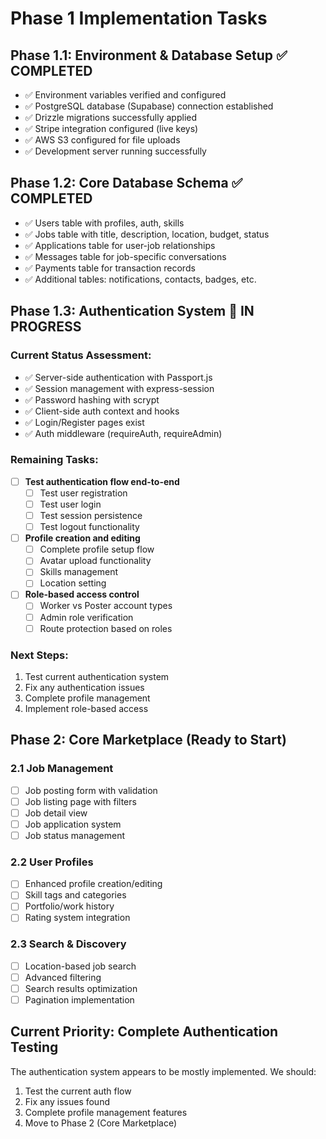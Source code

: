 # Phase 1 Implementation Tasks

## Phase 1.1: Environment & Database Setup ✅ COMPLETED
- ✅ Environment variables verified and configured
- ✅ PostgreSQL database (Supabase) connection established  
- ✅ Drizzle migrations successfully applied
- ✅ Stripe integration configured (live keys)
- ✅ AWS S3 configured for file uploads
- ✅ Development server running successfully

## Phase 1.2: Core Database Schema ✅ COMPLETED
- ✅ Users table with profiles, auth, skills
- ✅ Jobs table with title, description, location, budget, status
- ✅ Applications table for user-job relationships
- ✅ Messages table for job-specific conversations
- ✅ Payments table for transaction records
- ✅ Additional tables: notifications, contacts, badges, etc.

## Phase 1.3: Authentication System 🔄 IN PROGRESS

### Current Status Assessment:
- ✅ Server-side authentication with Passport.js
- ✅ Session management with express-session
- ✅ Password hashing with scrypt
- ✅ Client-side auth context and hooks
- ✅ Login/Register pages exist
- ✅ Auth middleware (requireAuth, requireAdmin)

### Remaining Tasks:
- [ ] **Test authentication flow end-to-end**
  - [ ] Test user registration
  - [ ] Test user login
  - [ ] Test session persistence
  - [ ] Test logout functionality
  
- [ ] **Profile creation and editing**
  - [ ] Complete profile setup flow
  - [ ] Avatar upload functionality
  - [ ] Skills management
  - [ ] Location setting
  
- [ ] **Role-based access control**
  - [ ] Worker vs Poster account types
  - [ ] Admin role verification
  - [ ] Route protection based on roles

### Next Steps:
1. Test current authentication system
2. Fix any authentication issues
3. Complete profile management
4. Implement role-based access

## Phase 2: Core Marketplace (Ready to Start)

### 2.1 Job Management
- [ ] Job posting form with validation
- [ ] Job listing page with filters  
- [ ] Job detail view
- [ ] Job application system
- [ ] Job status management

### 2.2 User Profiles  
- [ ] Enhanced profile creation/editing
- [ ] Skill tags and categories
- [ ] Portfolio/work history
- [ ] Rating system integration

### 2.3 Search & Discovery
- [ ] Location-based job search
- [ ] Advanced filtering
- [ ] Search results optimization
- [ ] Pagination implementation

## Current Priority: Complete Authentication Testing

The authentication system appears to be mostly implemented. We should:
1. Test the current auth flow
2. Fix any issues found
3. Complete profile management features
4. Move to Phase 2 (Core Marketplace)
